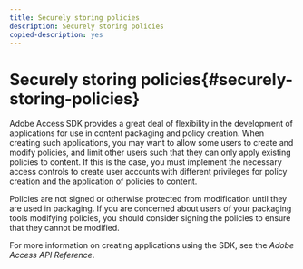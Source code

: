 ```yaml
---
title: Securely storing policies
description: Securely storing policies
copied-description: yes
---
```


# Securely storing policies{#securely-storing-policies}

Adobe Access SDK provides a great deal of flexibility in the development of applications for use in content packaging and policy creation. When creating such applications, you may want to allow some users to create and modify policies, and limit other users such that they can only apply existing policies to content. If this is the case, you must implement the necessary access controls to create user accounts with different privileges for policy creation and the application of policies to content.

Policies are not signed or otherwise protected from modification until they are used in packaging. If you are concerned about users of your packaging tools modifying policies, you should consider signing the policies to ensure that they cannot be modified.

For more information on creating applications using the SDK, see the *Adobe Access API Reference*. 
